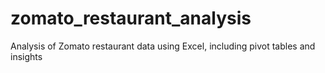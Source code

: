 # zomato_restaurant_analysis
Analysis of Zomato restaurant data using Excel, including pivot tables and insights

